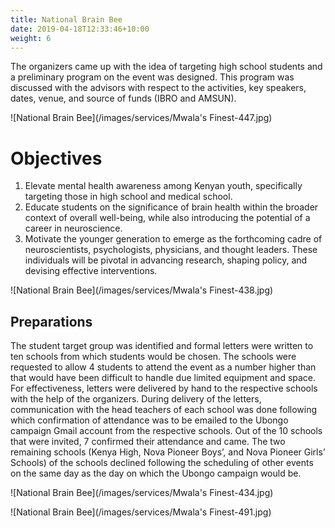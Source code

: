```yaml
---
title: National Brain Bee
date: 2019-04-18T12:33:46+10:00
weight: 6
---
```


The organizers came up with the idea of targeting high school students and a preliminary program on the event was designed. This program was discussed with the advisors with respect to the activities, key speakers, dates, venue, and source of funds (IBRO and AMSUN).

![National Brain Bee](/images/services/Mwala's Finest-447.jpg)

# Objectives

1. Elevate mental health awareness among Kenyan youth, specifically targeting those in high school and medical school.
2. Educate students on the significance of brain health within the broader context of overall well-being, while also introducing the potential of a career in neuroscience.
3. Motivate the younger generation to emerge as the forthcoming cadre of neuroscientists, psychologists, physicians, and thought leaders. These individuals will be pivotal in advancing research, shaping policy, and devising effective interventions.

![National Brain Bee](/images/services/Mwala's Finest-438.jpg)

## Preparations

The student target group was identified and formal letters were written to ten schools from which students would be chosen. The schools were requested to allow 4 students to attend the event as a number higher than that would have been difficult to handle due limited equipment and space. For effectiveness, letters were delivered by hand to the respective schools with the help of the organizers. During delivery of the letters, communication with the head teachers of each school was done following which confirmation of attendance was to be emailed to the Ubongo campaign Gmail account from the respective schools. Out of the 10 schools that were invited, 7 confirmed their attendance and came. The two remaining schools (Kenya High, Nova Pioneer Boys’, and Nova Pioneer Girls’ Schools) of the schools declined following the scheduling of other events on the same day as the day on which the Ubongo campaign would be.


![National Brain Bee](/images/services/Mwala's Finest-434.jpg)

![National Brain Bee](/images/services/Mwala's Finest-491.jpg)